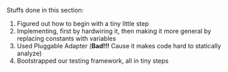 Stuffs done in this section:
1. Figured out how to begin with a tiny little step
2. Implementing, first by hardwiring it, then making it more general by replacing constants with variables
3. Used Pluggable Adapter (**Bad!!!** Cause it makes code hard to statically analyze)
4. Bootstrapped our testing framework, all in tiny steps
